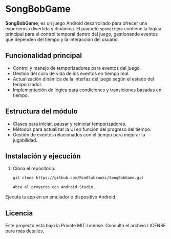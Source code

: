 # SongBobGame

**SongBobGame**, es un juego Android desarrollado para ofrecer una experiencia divertida y dinámica. El paquete `spongitime` contiene la lógica principal para el control temporal dentro del juego, gestionando eventos que dependen del tiempo y la interacción del usuario.

## Funcionalidad principal

- Control y manejo de temporizadores para eventos del juego.
- Gestión del ciclo de vida de los eventos en tiempo real.
- Actualización dinámica de la interfaz del juego según el estado del temporizador.
- Implementación de lógica para condiciones y transiciones basadas en tiempo.

## Estructura del módulo

- Clases para iniciar, pausar y reiniciar temporizadores.
- Métodos para actualizar la UI en función del progreso del tiempo.
- Gestión de eventos relacionados con el tiempo para mejorar la jugabilidad.

## Instalación y ejecución

1. Clona el repositorio:
   ```bash
   git clone https://github.com/RimElabrouki/SongBobGame.git

   Abre el proyecto con Android Studio.

Ejecuta la app en un emulador o dispositivo Android.

## Licencia
Este proyecto está bajo la Private MIT License. Consulta el archivo LICENSE para más detalles.
